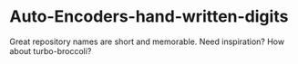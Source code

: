 # Auto-Encoders-hand-written-digits
 Great repository names are short and memorable. Need inspiration? How about turbo-broccoli? 
